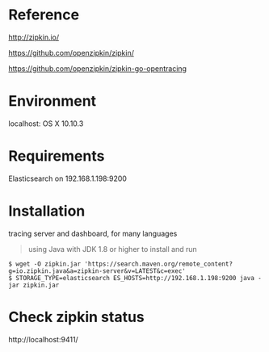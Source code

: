 # Reference

  http://zipkin.io/

  https://github.com/openzipkin/zipkin/

  https://github.com/openzipkin/zipkin-go-opentracing

# Environment
  localhost: OS X 10.10.3

# Requirements
  Elasticsearch on 192.168.1.198:9200

# Installation
  tracing server and dashboard, for many languages

  > using Java with JDK 1.8 or higher to install and run

    $ wget -O zipkin.jar 'https://search.maven.org/remote_content?g=io.zipkin.java&a=zipkin-server&v=LATEST&c=exec'
    $ STORAGE_TYPE=elasticsearch ES_HOSTS=http://192.168.1.198:9200 java -jar zipkin.jar

# Check zipkin status

  http://localhost:9411/
